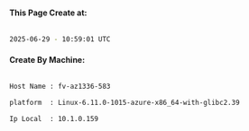 
   
#### This Page Create at:

```bash

2025-06-29 - 10:59:01 UTC

```

#### Create By Machine:

```bash

Host Name : fv-az1336-583

platform  : Linux-6.11.0-1015-azure-x86_64-with-glibc2.39

Ip Local  : 10.1.0.159

```

